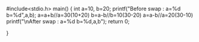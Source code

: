 #include<stdio.h>
main()
{
    int a=10, b=20;
    printf("Before swap : a=%d b=%d",a,b);
    a=a+b//a=30(10+20)
    b=a-b//b=10(30-20)
    a=a-b//a=20(30-10)
    printf("\nAfter swap : a=%d b=%d,a,b");
    return 0;
    
 }   
